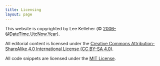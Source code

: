 ```yaml
---
title: Licensing
layout: page
---
```


This website is copyrighted by Lee Kelleher (&copy; 2006-@DateTime.UtcNow.Year).

All editorial content is licensed under the <a rel="license" href="https://creativecommons.org/licenses/by-sa/4.0/deed.en_GB">Creative Commons Attribution-ShareAlike 4.0 International License (<acronym title="Creative Commons Attribution-ShareAlike 4.0 International License">CC BY-SA 4.0</acronym>)</a>.

All code snippets are licensed under the <a rel="license" href="https://opensource.org/licenses/MIT">MIT License</a>.
